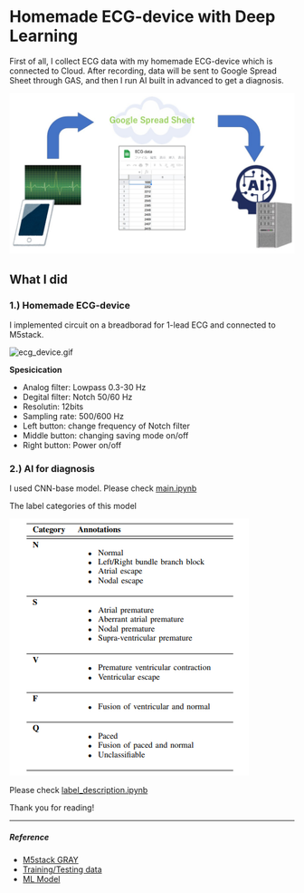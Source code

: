 # Homemade ECG-device with Deep Learning

First of all, I collect ECG data with my homemade ECG-device which is connected to Cloud. After recording, data will be sent to Google Spread Sheet through GAS, and then I run AI built in advanced to get a diagnosis.

![overview.jpg](/img/overview.jpg)


## What I did

### 1.) Homemade ECG-device

I implemented circuit on a breadborad for 1-lead ECG and connected to M5stack.


![ecg_device.gif](/img/ecg_device.gif)

**Spesicication**
- Analog filter: Lowpass 0.3-30 Hz
- Degital filter: Notch 50/60 Hz
- Resolutin: 12bits
- Sampling rate: 500/600 Hz
- Left button: change frequency of Notch filter
- Middle button: changing saving mode on/off
- Right button: Power on/off



### 2.) AI for diagnosis

I used CNN-base model. Please check [main.ipynb](https://github.com/masa282/homemade-ecg-checker/blob/master/src/main.ipynb)

The label categories of this model

![label.png](/img/label.png)

Please check [label_description.ipynb](https://github.com/masa282/homemade-ecg-checker/blob/master/src/label_description.ipynb) 


Thank you for reading!

___
##### Reference
- [M5stack GRAY](https://docs.m5stack.com/en/core/gray)
- [Training/Testing data](https://www.kaggle.com/datasets/shayanfazeli/heartbeat)
- [ML Model](https://arxiv.org/pdf/1805.00794.pdf)
